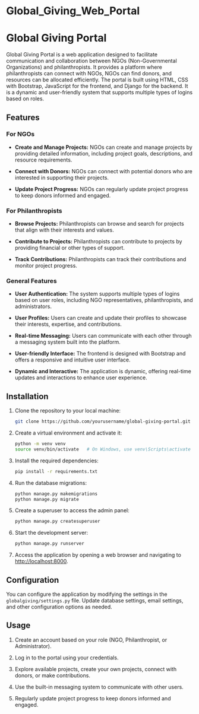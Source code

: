 # Global_Giving_Web_Portal

# Global Giving Portal

Global Giving Portal is a web application designed to facilitate communication and collaboration between NGOs (Non-Governmental Organizations) and philanthropists. It provides a platform where philanthropists can connect with NGOs, NGOs can find donors, and resources can be allocated efficiently. The portal is built using HTML, CSS with Bootstrap, JavaScript for the frontend, and Django for the backend. It is a dynamic and user-friendly system that supports multiple types of logins based on roles.

## Features

### For NGOs

- **Create and Manage Projects:** NGOs can create and manage projects by providing detailed information, including project goals, descriptions, and resource requirements.

- **Connect with Donors:** NGOs can connect with potential donors who are interested in supporting their projects.

- **Update Project Progress:** NGOs can regularly update project progress to keep donors informed and engaged.

### For Philanthropists

- **Browse Projects:** Philanthropists can browse and search for projects that align with their interests and values.

- **Contribute to Projects:** Philanthropists can contribute to projects by providing financial or other types of support.

- **Track Contributions:** Philanthropists can track their contributions and monitor project progress.

### General Features

- **User Authentication:** The system supports multiple types of logins based on user roles, including NGO representatives, philanthropists, and administrators.

- **User Profiles:** Users can create and update their profiles to showcase their interests, expertise, and contributions.

- **Real-time Messaging:** Users can communicate with each other through a messaging system built into the platform.

- **User-friendly Interface:** The frontend is designed with Bootstrap and offers a responsive and intuitive user interface.

- **Dynamic and Interactive:** The application is dynamic, offering real-time updates and interactions to enhance user experience.

## Installation

1. Clone the repository to your local machine:

   ```bash
   git clone https://github.com/yourusername/global-giving-portal.git
   ```

2. Create a virtual environment and activate it:

   ```bash
   python -m venv venv
   source venv/bin/activate   # On Windows, use venv\Scripts\activate
   ```

3. Install the required dependencies:

   ```bash
   pip install -r requirements.txt
   ```

4. Run the database migrations:

   ```bash
   python manage.py makemigrations
   python manage.py migrate
   ```

5. Create a superuser to access the admin panel:

   ```bash
   python manage.py createsuperuser
   ```

6. Start the development server:

   ```bash
   python manage.py runserver
   ```

7. Access the application by opening a web browser and navigating to [http://localhost:8000](http://localhost:8000).

## Configuration

You can configure the application by modifying the settings in the `globalgiving/settings.py` file. Update database settings, email settings, and other configuration options as needed.

## Usage

1. Create an account based on your role (NGO, Philanthropist, or Administrator).

2. Log in to the portal using your credentials.

3. Explore available projects, create your own projects, connect with donors, or make contributions.

4. Use the built-in messaging system to communicate with other users.

5. Regularly update project progress to keep donors informed and engaged.

